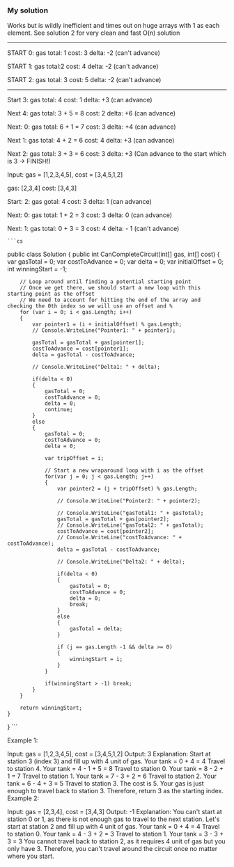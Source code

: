 
### My solution
Works but is wildly inefficient and times out on huge arrays with 1 as each element. See solution 2 for very clean and fast O(n) solution 

--------------------------
START 0: 
    gas total: 1
    cost: 3
    delta: -2 (can't advance)

START 1:
    gas total:2
    cost: 4 
    delta: -2 (can't advance)

START 2:
    gas total: 3
    cost: 5 
    delta: -2 (can't advance)

--------------------------
Start 3:
    gas total: 4
    cost: 1 
    delta: +3 (can advance) 

Next 4:
    gas total: 3 + 5 = 8
    cost: 2
    delta: +6 (can advance) 

Next: 0:
    gas total: 6 + 1 = 7
    cost: 3
    delta: +4 (can advance)

Next 1:
    gas total: 4 + 2 = 6
    cost: 4
    delta: +3 (can advance)

Next 2:
    gas total: 3 + 3 = 6
    cost: 3
    delta: +3 (Can advance to the start which is 3 -> FINISH!)

Input: gas = [1,2,3,4,5], cost = [3,4,5,1,2]






gas: [2,3,4]
cost: [3,4,3]

Start: 2:
    gas gotal: 4
    cost: 3
    delta: 1 (can advance)

Next: 0: 
    gas total: 1 + 2 = 3
    cost: 3
    delta: 0 (can advance)

Next: 1:
    gas total: 0 + 3 = 3
    cost: 4
    delta: - 1 (can't advance)

    ```cs
public class Solution {
    public int CanCompleteCircuit(int[] gas, int[] cost) {
        var gasTotal = 0;
        var costToAdvance = 0;
        var delta = 0;
        var initialOffset = 0;
        int winningStart = -1;


        // Loop around until finding a potential starting point
        // Once we get there, we should start a new loop with this starting point as the offset
        // We need to account for hitting the end of the array and checking the 0th index so we will use an offset and %
        for (var i = 0; i < gas.Length; i++)
        {
            var pointer1 = (i + initialOffset) % gas.Length;
            // Console.WriteLine("Pointer1: " + pointer1);

            gasTotal = gasTotal + gas[pointer1];
            costToAdvance = cost[pointer1];
            delta = gasTotal - costToAdvance;

            // Console.WriteLine("Delta1: " + delta);

            if(delta < 0)
            {
                gasTotal = 0;
                costToAdvance = 0;
                delta = 0;
                continue;
            }
            else
            {
                gasTotal = 0;
                costToAdvance = 0;
                delta = 0;

                var tripOffset = i;

                // Start a new wraparound loop with i as the offset
                for(var j = 0; j < gas.Length; j++)
                {
                    var pointer2 = (j + tripOffset) % gas.Length;

                    // Console.WriteLine("Pointer2: " + pointer2);

                    // Console.WriteLine("gasTotal1: " + gasTotal);
                    gasTotal = gasTotal + gas[pointer2];
                    // Console.WriteLine("gasTotal2: " + gasTotal);
                    costToAdvance = cost[pointer2];
                    // Console.WriteLine("costToAdvance: " + costToAdvance);
                    delta = gasTotal - costToAdvance;

                    // Console.WriteLine("Delta2: " + delta);

                    if(delta < 0)
                    {
                        gasTotal = 0;
                        costToAdvance = 0;
                        delta = 0;
                        break;
                    }
                    else
                    {
                        gasTotal = delta;   
                    }

                    if (j == gas.Length -1 && delta >= 0)
                    {
                        winningStart = i;
                    }
                }

                if(winningStart > -1) break;
            }
        }

        return winningStart;
    }
}
    ```









Example 1:

Input: gas = [1,2,3,4,5], cost = [3,4,5,1,2]
Output: 3
Explanation:
Start at station 3 (index 3) and fill up with 4 unit of gas. Your tank = 0 + 4 = 4
Travel to station 4. Your tank = 4 - 1 + 5 = 8
Travel to station 0. Your tank = 8 - 2 + 1 = 7
Travel to station 1. Your tank = 7 - 3 + 2 = 6
Travel to station 2. Your tank = 6 - 4 + 3 = 5
Travel to station 3. The cost is 5. Your gas is just enough to travel back to station 3.
Therefore, return 3 as the starting index.
Example 2:

Input: gas = [2,3,4], cost = [3,4,3]
Output: -1
Explanation:
You can't start at station 0 or 1, as there is not enough gas to travel to the next station.
Let's start at station 2 and fill up with 4 unit of gas. Your tank = 0 + 4 = 4
Travel to station 0. Your tank = 4 - 3 + 2 = 3
Travel to station 1. Your tank = 3 - 3 + 3 = 3
You cannot travel back to station 2, as it requires 4 unit of gas but you only have 3.
Therefore, you can't travel around the circuit once no matter where you start.